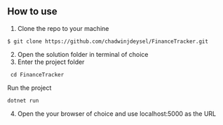 
## How to use
1. Clone the repo to your machine
```
$ git clone https://github.com/chadwinjdeysel/FinanceTracker.git
```
2. Open the solution folder in terminal of choice
3. Enter the project folder
```
 cd FinanceTracker
```
Run the project
```
dotnet run
```
4. Open the your browser of choice and use localhost:5000 as the URL


